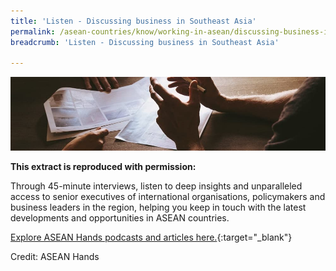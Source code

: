 ```yaml
---
title: 'Listen - Discussing business in Southeast Asia'
permalink: /asean-countries/know/working-in-asean/discussing-business-in-sea/
breadcrumb: 'Listen - Discussing business in Southeast Asia'

---
```



<img src="\images\eoa\Asean Working\Discussing-Business-in-Southeast-Asia.jpg" alt="discussing business" style="width:800px;" />

**This extract is reproduced with permission:**

Through 45-minute interviews, listen to deep insights and unparalleled access to senior executives of international organisations, policymakers and business leaders in the region, helping you keep in touch with the latest developments and opportunities in ASEAN countries.

[Explore ASEAN Hands podcasts and articles here.](http://www.aseanhands.com/){:target="_blank"}

Credit: ASEAN Hands